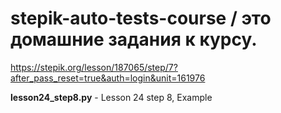 # stepik-auto-tests-course / это домашние задания к курсу.
https://stepik.org/lesson/187065/step/7?after_pass_reset=true&auth=login&unit=161976

**lesson24_step8.py** - Lesson 24 step 8, Example

